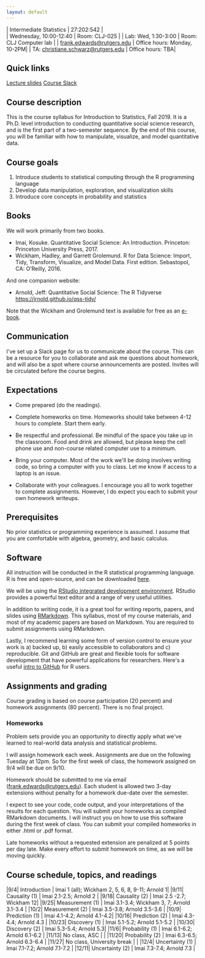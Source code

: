 ```yaml
---
layout: default
---
```


| Intermediate Statistics   | 27:202:542 |  
| Wednesday, 10:00-12:40   | Room: CLJ-025 |
| Lab: Wed, 1:30-3:00 | Room: CLJ Computer lab |
| frank.edwards@rutgers.edu | Office hours: Monday, 10-2PM|
| TA: christiane.schwarz@rutgers.edu | Office hours: TBA| 

## Quick links

[Lecture slides](https://github.com/f-edwards/intro_stats/tree/master/slides)
[Course Slack](https://scj-introstats.slack.com)

## Course description

This is the course syllabus for Introduction to Statistics, Fall 2019. It is a Ph.D. level introduction to conducting quantitative social science research, and is the first part of a two-semester sequence. By the end of this course, you will be familiar with how to manipulate, visualize, and model quantitative data.

## Course goals

1. Introduce students to statistical computing through the R programming language
2. Develop data manipulation, exploration, and visualization skills
3. Introduce core concepts in probability and statistics

## Books

We will work primarily from two books. 

- Imai, Kosuke. Quantitative Social Science: An Introduction. Princeton: Princeton University Press, 2017.
- Wickham, Hadley, and Garrett Grolemund. R for Data Science: Import, Tidy, Transform, Visualize, and Model Data. First edition. Sebastopol, CA: O’Reilly, 2016.

And one companion website:

- Arnold, Jeff: Quantitative Social Science: The R Tidyverse https://jrnold.github.io/qss-tidy/

Note that the Wickham and Grolemund text is available for free as an [e-book](https://r4ds.had.co.nz/).

## Communication

I've set up a Slack page for us to communicate about the course. This can be a resource for you to collaborate and ask me questions about homework, and will also be a spot where course announcements are posted. Invites will be circulated before the course begins.

## Expectations

- Come prepared (do the readings). 

- Complete homeworks on time. Homeworks should take between 4-12 hours to complete. Start them early.

- Be respectful and professional. Be mindful of the space you take up in the classroom. Food and drink are allowed, but please keep the cell phone use and non-course related computer use to a minimum. 

- Bring your computer. Most of the work we'll be doing involves writing code, so bring a computer with you to class. Let me know if access to a laptop is an issue.

- Collaborate with your colleagues. I encourage you all to work together to complete assignments. However, I do expect you each to submit your own homework writeups. 

## Prerequisites

No prior statistics or programming experience is assumed. I assume that you are comfortable with algebra, geometry, and basic calculus.

## Software

All instruction will be conducted in the R statistical programming language. R is free and open-source, and can be downloaded [here](https://cran.r-project.org/).

We will be using the [RStudio integrated development environment](https://www.rstudio.com/products/rstudio/download/). RStudio provides a powerful text editor and a range of very useful utilities. 

In addition to writing code, it is a great tool for writing reports, papers, and slides using [RMarkdown](https://rmarkdown.rstudio.com/lesson-1.html). This syllabus, most of my course materials, and most of my academic papers are based on Markdown. You are required to submit assignments using RMarkdown. 

Lastly, I recommend learning some form of version control to ensure your work is a) backed up, b) easily accessible to collaborators and c) reproducible. Git and GitHub are great and flexible tools for software development that have powerful applications for researchers. Here's a useful [intro to GitHub](https://happygitwithr.com/) for R users.

## Assignments and grading

Course grading is based on course participation (20 percent) and homework assignments (80 percent). There is no final project.

### Homeworks

Problem sets provide you an opportunity to directly apply what we've learned to real-world data analysis and statistical problems. 

I will assign homework each week. Assignments are due on the following Tuesday at 12pm. So for the first week of class, the homework assigned on 9/4 will be due on 9/10.

Homework should be submitted to me via email (frank.edwards@rutgers.edu). Each student is allowed two 3-day extensions without penalty for a homework due-date over the semester. 

I expect to see your code, code output, and your interpretations of the results for each question. You will submit your homeworks as compiled RMarkdown documents. I will instruct you on how to use this software during the first week of class. You can submit your compiled homeworks in either .html or .pdf format.

Late homeworks without a requested extension are penalized at 5 points per day late. Make every effort to submit homework on time, as we will be moving quickly. 

## Course schedule, topics, and readings

|9/4| Introduction | Imai 1 (all); Wickham 2, 5, 6, 8, 9-11; Arnold 1|
|9/11| Causality (1) | Imai 2.1-2.5; Arnold 2 |
|9/18| Causality (2) | Imai 2.5 -2.7; Wickham 12| 
|9/25| Measurement (1) | Imai 3.1-3.4; Wickham 3, 7; Arnold 3.1-3.4 |
|10/2| Measurement (2) | Imai 3.5-3.8; Arnold 3.5-3.6 |
|10/9| Prediction (1) | Imai 4.1-4.2; Arnold 4.1-4.2|
|10/16| Prediction (2) | Imai 4.3-4.4; Arnold 4.3 | 
|10/23| Discovery (1) | Imai 5.1-5.2; Arnold 5.1-5.2 |
|10/30| Discovery (2) | Imai 5.3-5.4; Arnold 5.3|
|11/6| Probability (1) | Imai 6.1-6.2; Arnold 6.1-6.2 |
|11/13| No class, ASC |  |
|11/20| Probability (2) | Imai 6.3-6.5; Arnold 6.3-6.4 | 
|11/27| No class, University break |  |
|12/4| Uncertainty (1) | Imai 7.1-7.2; Arnold 7.1-7.2 |
|12/11| Uncertainty (2) | Imai 7.3-7.4; Arnold 7.3 |
